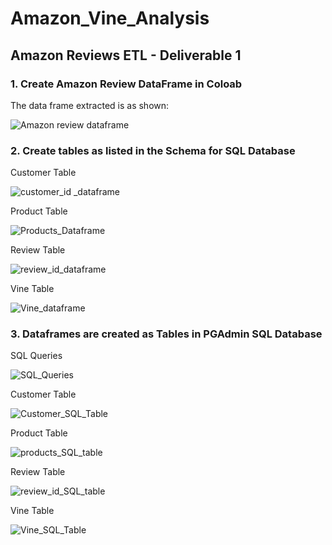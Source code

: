 # Amazon_Vine_Analysis

## Amazon Reviews ETL - Deliverable 1

### 1. Create Amazon Review DataFrame in Coloab

The data frame extracted is as shown:

![Amazon review dataframe ](https://user-images.githubusercontent.com/91839403/158079623-52dac214-d446-4854-a4ba-10c02504f1e0.jpg)

### 2. Create tables as listed in the Schema for SQL Database

Customer Table

![customer_id _dataframe](https://user-images.githubusercontent.com/91839403/158079663-ccba60ab-4543-46c6-ade2-4d593c461816.jpg)


Product Table

![Products_Dataframe](https://user-images.githubusercontent.com/91839403/158079670-0d62470e-96bd-4722-bc69-f3d5b592e4f4.jpg)


Review Table

![review_id_dataframe](https://user-images.githubusercontent.com/91839403/158079676-b6827020-99d5-4643-9c5e-0a3e2fe355e4.jpg)


Vine Table

![Vine_dataframe](https://user-images.githubusercontent.com/91839403/158079692-a0a56abc-7eae-4490-8db6-d29555deb19d.jpg)

### 3. Dataframes are created as Tables in PGAdmin SQL Database

SQL Queries

![SQL_Queries](https://user-images.githubusercontent.com/91839403/158079950-cb9079c5-4482-483d-aa7d-c4cedda98dc9.jpg)

Customer Table

![Customer_SQL_Table](https://user-images.githubusercontent.com/91839403/158079970-6496dd05-1f09-44cf-8cfa-c1f9379c599c.jpg)


Product Table

![products_SQL_table](https://user-images.githubusercontent.com/91839403/158079985-d1e5a31f-3c2a-4370-abc8-9d6e98dbbc05.jpg)


Review Table

![review_id_SQL_table](https://user-images.githubusercontent.com/91839403/158079993-24a1fb86-aa4c-4119-b676-8cb44356c1fb.jpg)


Vine Table

![Vine_SQL_Table](https://user-images.githubusercontent.com/91839403/158079996-773c7a13-59c5-4ed3-8d90-ca65c9a2e506.jpg)



